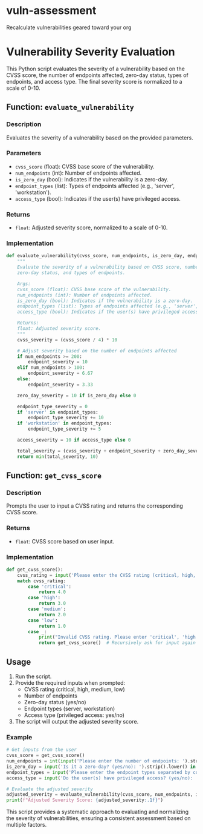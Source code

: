 # vuln-assessment
Recalculate vulnerabilities geared toward your org

# Vulnerability Severity Evaluation

This Python script evaluates the severity of a vulnerability based on the CVSS score, the number of endpoints affected, zero-day status, types of endpoints, and access type. The final severity score is normalized to a scale of 0-10.

## Function: `evaluate_vulnerability`

### Description

Evaluates the severity of a vulnerability based on the provided parameters.

### Parameters

- `cvss_score` (float): CVSS base score of the vulnerability.
- `num_endpoints` (int): Number of endpoints affected.
- `is_zero_day` (bool): Indicates if the vulnerability is a zero-day.
- `endpoint_types` (list): Types of endpoints affected (e.g., 'server', 'workstation').
- `access_type` (bool): Indicates if the user(s) have privileged access.

### Returns

- `float`: Adjusted severity score, normalized to a scale of 0-10.

### Implementation

```python
def evaluate_vulnerability(cvss_score, num_endpoints, is_zero_day, endpoint_types, access_type):
    """
    Evaluate the severity of a vulnerability based on CVSS score, number of endpoints,
    zero-day status, and types of endpoints.

    Args:
    cvss_score (float): CVSS base score of the vulnerability.
    num_endpoints (int): Number of endpoints affected.
    is_zero_day (bool): Indicates if the vulnerability is a zero-day.
    endpoint_types (list): Types of endpoints affected (e.g., 'server', 'workstation').
    access_type (bool): Indicates if the user(s) have privileged access.

    Returns:
    float: Adjusted severity score.
    """
    cvss_severity = (cvss_score / 4) * 10

    # Adjust severity based on the number of endpoints affected
    if num_endpoints >= 200:
        endpoint_severity = 10
    elif num_endpoints > 100:
        endpoint_severity = 6.67
    else:
        endpoint_severity = 3.33

    zero_day_severity = 10 if is_zero_day else 0

    endpoint_type_severity = 0
    if 'server' in endpoint_types:
        endpoint_type_severity += 10
    if 'workstation' in endpoint_types:
        endpoint_type_severity += 5

    access_severity = 10 if access_type else 0

    total_severity = (cvss_severity + endpoint_severity + zero_day_severity + endpoint_type_severity + access_severity) / 5
    return min(total_severity, 10)
```

## Function: `get_cvss_score`

### Description

Prompts the user to input a CVSS rating and returns the corresponding CVSS score.

### Returns

- `float`: CVSS score based on user input.

### Implementation

```python
def get_cvss_score():
    cvss_rating = input('Please enter the CVSS rating (critical, high, medium, low): ').strip().lower()
    match cvss_rating:
        case 'critical':
            return 4.0
        case 'high':
            return 3.0
        case 'medium':
            return 2.0
        case 'low':
            return 1.0
        case _:
            print("Invalid CVSS rating. Please enter 'critical', 'high', 'medium', or 'low'.")
            return get_cvss_score()  # Recursively ask for input again if invalid
```

## Usage

1. Run the script.
2. Provide the required inputs when prompted:
   - CVSS rating (critical, high, medium, low)
   - Number of endpoints
   - Zero-day status (yes/no)
   - Endpoint types (server, workstation)
   - Access type (privileged access: yes/no)
3. The script will output the adjusted severity score.

### Example

```python
# Get inputs from the user
cvss_score = get_cvss_score()
num_endpoints = int(input('Please enter the number of endpoints: ').strip())
is_zero_day = input('Is it a zero-day? (yes/no): ').strip().lower() in ['yes', 'y']
endpoint_types = input('Please enter the endpoint types separated by commas (server, workstation): ').strip().lower().split(',')
access_type = input('Do the user(s) have privileged access? (yes/no): ').strip().lower() in ['yes', 'y']

# Evaluate the adjusted severity
adjusted_severity = evaluate_vulnerability(cvss_score, num_endpoints, is_zero_day, endpoint_types, access_type)
print(f"Adjusted Severity Score: {adjusted_severity:.1f}")
```

This script provides a systematic approach to evaluating and normalizing the severity of vulnerabilities, ensuring a consistent assessment based on multiple factors.
